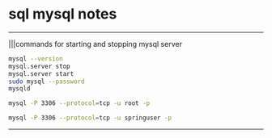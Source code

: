 # sql mysql notes

---

|||commands for starting and stopping mysql server

```sh
mysql --version
mysql.server stop
mysql.server start
sudo mysql --password
mysqld
```

```sh
mysql -P 3306 --protocol=tcp -u root -p

mysql -P 3306 --protocol=tcp -u springuser -p
```

---
